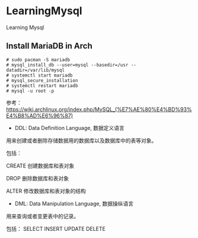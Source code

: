 # LearningMysql
Learning Mysql

## Install MariaDB in Arch

```
# sudo pacman -S mariadb
# mysql_install_db --user=mysql --basedir=/usr --datadir=/var/lib/mysql
# systemctl start mariadb
# mysql_secure_installation
# systemctl restart mariadb
# mysql -u root -p

```

参考：
https://wiki.archlinux.org/index.php/MySQL_(%E7%AE%80%E4%BD%93%E4%B8%AD%E6%96%87)

- DDL: Data Definition Language, 数据定义语言

用来创建或者删除存储数据用的数据库以及数据库中的表等对象。

包括： 

CREATE 创建数据库和表对象

DROP 删除数据库和表对象

ALTER 修改数据库和表对象的结构

- DML: Data Manipulation Language, 数据操纵语言

用来查询或者变更表中的记录。

包括： SELECT INSERT UPDATE DELETE

